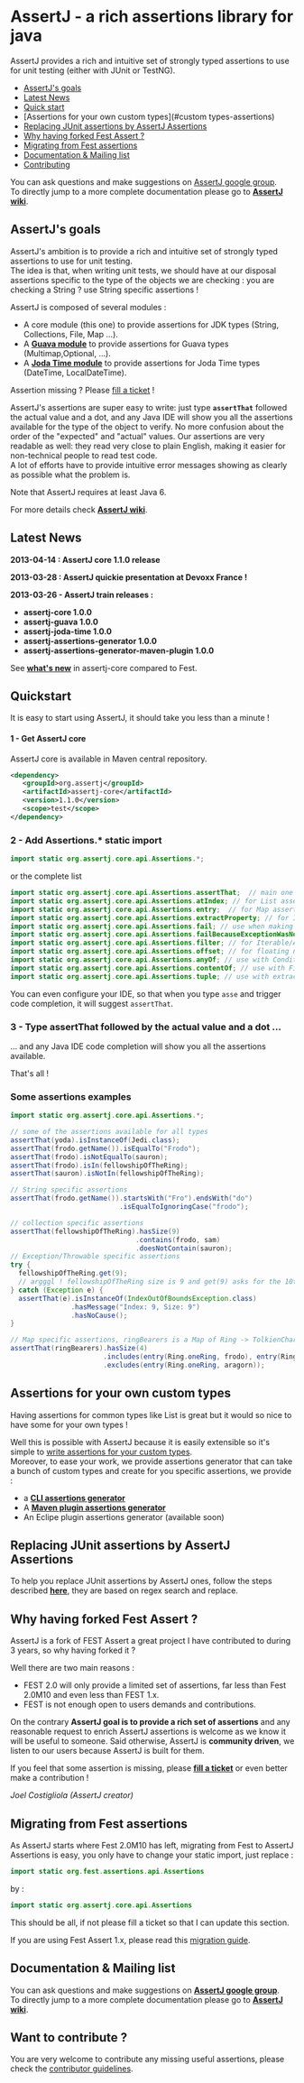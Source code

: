 # AssertJ - a rich assertions library for java 

AssertJ provides a rich and intuitive set of strongly typed assertions to use for unit testing (either with JUnit or TestNG).  

* [AssertJ's goals](#goals)
* [Latest News](#news)
* [Quick start](#quickstart)
* [Assertions for your own custom types](#custom types-assertions)
* [Replacing JUnit assertions by AssertJ Assertions](#junit-to-assertj-assertions)
* [Why having forked Fest Assert ?](#fest-assertj)
* [Migrating from Fest assertions](#migrating-from-fest)
* [Documentation & Mailing list](#doc)
* [Contributing](#contributing)

You can ask questions and make suggestions on [AssertJ google group](https://groups.google.com/forum/?fromgroups=#!forum/assertj).  
To directly jump to a more complete documentation please go to **[AssertJ wiki](https://github.com/joel-costigliola/AssertJ-core/wiki)**.

## <a name="goals"/>AssertJ's goals

AssertJ's ambition is to provide a rich and intuitive set of strongly typed assertions to use for unit testing.  
The idea is that, when writing unit tests, we should have at our disposal assertions specific to the type of the objects we are checking : you are checking a String ? use String specific assertions !  

AssertJ is composed of several modules :
* A core module (this one) to provide assertions for JDK types (String, Collections, File, Map ...). 
* A **[Guava module](https://github.com/joel-costigliola/assertj-guava#readme)** to provide assertions for Guava types (Multimap,Optional, ...).
* A **[Joda Time module](https://github.com/joel-costigliola/assertj-joda-time#readme)** to provide assertions for Joda Time types (DateTime, LocalDateTime).

Assertion missing ? Please [fill a ticket](https://github.com/joel-costigliola/assertj-core/issues) ! 

AssertJ's assertions are super easy to write: just type **```assertThat```** followed the actual value and a dot, and any Java 
IDE will show you all the assertions available for the type of the object to verify. No more confusion about the 
order of the "expected" and "actual" values. Our assertions are very readable as well: they read very close to plain 
English, making it easier for non-technical people to read test code.  
A lot of efforts have to provide intuitive error messages showing as clearly as possible what the problem is.

Note that AssertJ requires at least Java 6.

For more details check **[AssertJ wiki](https://github.com/joel-costigliola/assertj-core/wiki/)**.

## <a name="news"/>Latest News

**2013-04-14 : AssertJ core 1.1.0 release**

**2013-03-28 : AssertJ quickie presentation at Devoxx France !**

**2013-03-26 - AssertJ train releases :**  
* **assertj-core 1.0.0**
* **assertj-guava 1.0.0**
* **assertj-joda-time 1.0.0**
* **assertj-assertions-generator 1.0.0**
* **assertj-assertions-generator-maven-plugin 1.0.0**

See [**what's new**](https://github.com/joel-costigliola/assertj-core/wiki/New-and-noteworthy) in assertj-core compared to Fest. 


## <a name="quickstart"/>Quickstart

It is easy to start using AssertJ, it should take you less than a minute !

#### 1 - Get AssertJ core 

AssertJ core is available in Maven central repository.

```xml
<dependency>
   <groupId>org.assertj</groupId>
   <artifactId>assertj-core</artifactId>
   <version>1.1.0</version>
   <scope>test</scope>
</dependency>
```

### 2 - Add Assertions.* static import

```java
import static org.assertj.core.api.Assertions.*;
```
or the complete list
```java
import static org.assertj.core.api.Assertions.assertThat;  // main one
import static org.assertj.core.api.Assertions.atIndex; // for List assertions
import static org.assertj.core.api.Assertions.entry;  // for Map assertions
import static org.assertj.core.api.Assertions.extractProperty; // for Iterable/Array assertions
import static org.assertj.core.api.Assertions.fail; // use when making exception tests
import static org.assertj.core.api.Assertions.failBecauseExceptionWasNotThrown; // idem
import static org.assertj.core.api.Assertions.filter; // for Iterable/Array assertions
import static org.assertj.core.api.Assertions.offset; // for floating number assertions
import static org.assertj.core.api.Assertions.anyOf; // use with Condition
import static org.assertj.core.api.Assertions.contentOf; // use with File assertions
import static org.assertj.core.api.Assertions.tuple; // use with extracting feature
```

You can even configure your IDE, so that when you type `asse` and trigger code completion, it will suggest `assertThat`.

### 3 - Type **assertThat** followed by the actual value and a dot ... 

... and any Java IDE code completion will show you all the assertions available.

That's all !



### Some assertions examples

```java
import static org.assertj.core.api.Assertions.*;

// some of the assertions available for all types
assertThat(yoda).isInstanceOf(Jedi.class);
assertThat(frodo.getName()).isEqualTo("Frodo");
assertThat(frodo).isNotEqualTo(sauron);
assertThat(frodo).isIn(fellowshipOfTheRing);
assertThat(sauron).isNotIn(fellowshipOfTheRing);

// String specific assertions
assertThat(frodo.getName()).startsWith("Fro").endsWith("do")
                           .isEqualToIgnoringCase("frodo");

// collection specific assertions
assertThat(fellowshipOfTheRing).hasSize(9)
                               .contains(frodo, sam)
                               .doesNotContain(sauron);
// Exception/Throwable specific assertions
try {
  fellowshipOfTheRing.get(9); 
  // argggl ! fellowshipOfTheRing size is 9 and get(9) asks for the 10th element !
} catch (Exception e) {
  assertThat(e).isInstanceOf(IndexOutOfBoundsException.class)
               .hasMessage("Index: 9, Size: 9")
               .hasNoCause();
}

// Map specific assertions, ringBearers is a Map of Ring -> TolkienCharacter
assertThat(ringBearers).hasSize(4)
                       .includes(entry(Ring.oneRing, frodo), entry(Ring.nenya, galadriel))
                       .excludes(entry(Ring.oneRing, aragorn));
```

## <a name="custom types-assertions"/>Assertions for your own custom types 

Having assertions for common types like List is great but it would so nice to have some for your own types !  

Well this is possible with AssertJ because it is easily extensible so it's simple to [write assertions for your custom types](https://github.com/joel-costigliola/assertj-core/wiki/Creating-specific-assertions).  
Moreover, to ease your work, we provide assertions generator that can take a bunch of custom types and create for you specific assertions, we provide : 
* a **[CLI assertions generator](https://github.com/joel-costigliola/assertj-assertions-generator#readme)** 
* A **[Maven plugin assertions generator](https://github.com/joel-costigliola/assertj-assertions-generator-maven-plugin#readme)**  
* An Eclipe plugin assertions generator (available soon)

## <a name="junit-to-assertj-assertions"/>Replacing JUnit assertions by AssertJ Assertions

To help you replace JUnit assertions by AssertJ ones, follow the steps described [**here**](https://github.com/joel-costigliola/assertj-core/wiki/Converting-JUnit-assertions-to-AssertJ-Assertions), they are based on regex search and replace.

## <a name="fest-assertj"/>Why having forked Fest Assert ?

AssertJ is a fork of FEST Assert a great project I have contributed to during 3 years, so why having forked it ?  

Well there are two main reasons : 
* FEST 2.0 will only provide a limited set of assertions, far less than Fest 2.0M10 and even less than FEST 1.x.  
* FEST is not enough open to users demands and contributions.

On the contrary **AssertJ goal is to provide a rich set of assertions** and any reasonable request to enrich AssertJ assertions is welcome as we know it will be useful to someone. Said otherwise, AssertJ is **community driven**, we listen to our users because AssertJ is built for them. 

If you feel that some assertion is missing, please [**fill a ticket**](https://github.com/joel-costigliola/assertj-core/issues) or even better make a contribution ! 

_Joel Costigliola  (AssertJ creator)_

## <a name="migrating-from-fest"/>Migrating from Fest assertions

As AssertJ starts where Fest 2.0M10 has left, migrating from Fest to AssertJ Assertions is easy, you only have to change your static import, just replace :

```java 
import static org.fest.assertions.api.Assertions
``` 

by :

```java 
import static org.assertj.core.api.Assertions
```

This should be all, if not please fill a ticket so that I can update this section.

If you are using Fest Assert 1.x, please read this [migration guide](https://github.com/joel-costigliola/assertj-core/wiki/Migrating-from-FEST-Assert-1.4).

## <a name="doc"/>Documentation & Mailing list

You can ask questions and make suggestions on [**AssertJ google group**](https://groups.google.com/forum/?fromgroups=#!forum/assertj).  
To directly jump to a more complete documentation please go to **[AssertJ wiki](https://github.com/joel-costigliola/AssertJ-core/wiki)**.

## <a name="contributing"/>Want to contribute ?

You are very welcome to contribute any missing useful assertions, please check the [contributor guidelines](CONTRIBUTING.md).
